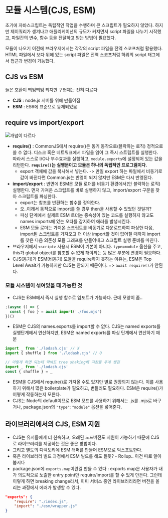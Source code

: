 # 모듈 시스템(CJS, ESM)

초기에 자바스크립트는 독립적인 작업을 수행하며 큰 스크립트가 필요하지 않았다. 하지만 제이쿼리가 생겨나고 애플리케이션의 규모가 커지면서 script 파일을 나누기 시작했고, 파일간의 변수, 함수 등을 전달하고 받는 방법이 필요했다. 

모듈이 나오기 이전에 브라우저에서는 각각의 script 파일을 전역 스코프처럼 활용했다. HTML 파일에서 보다 위에 있는 script 파일은 전역 스코프처럼 하위의 script 태그에서 접근과 변경이 가능했다.

## CJS vs ESM

둘은 호환이 띄엄띄엄 되지만 구현체는 전혀 다르다

- **CJS** : node.js 서버를 위해 만들어짐
- **ESM** : ES6에 표준으로 등재되었음

## require vs import/export

![개념이 다르다](https://oopy.lazyrockets.com/api/v2/notion/image?src=https%3A%2F%2Fs3-us-west-2.amazonaws.com%2Fsecure.notion-static.com%2Fbd7c9a98-f6fe-420a-818c-18ef1f5578b9%2FUntitled.png&blockId=8fe26dec-cb39-4ca6-9195-20477cfac55b)

- **require()** : CommonJS에서 require()은 동기 동작으로(블락하는 로직) 정적으로 쓸 수 없다. 디스크 혹은 네트워크에서 파일을 읽어 그 즉시 스트립트를 실행한다. 따라서 스스로 I/O나 부수효과를 실행하고, `module.exports`에 설정되어 있는 값을 리턴한다. **`require()`는 실행문이고 모듈은 하나의 독립적인 프로그램이다.**
  - export 객체에 값을 복사해서 넣는다. -> 만일 export 하는 파일에서 비동기로 값이 바뀐다면 Common.js는 반영이 되지 않지만 ESM은 다시 반영된다.
- **import/export** : 반면에 ESM은 모듈 로더를 비동기 환경에서(안 블락하는 로직) 실행한다. 먼저 가져온 스크립트를 바로 실행하지 않고, import/export 구문을 찾아 스크립트를 파싱한다.
  - export는 참조를 반환하는 함수를 정의한다.
  - 오..이래서 동적으로 import를 쓸 경우 then을 사용할 수 있었던 것일까?
  - 파싱 단계에서 실제로 ESM 로더는 종속성이 있는 코드를 실행하지 않고도 names imports에 있는 오타를 감지하여 에러를 발생시킨다. 
  - ESM 모듈 로더는 가져온 스크립트를 비동기로 다운로드하여 파싱한 다음, import된 스크립트를 가져오고 더 이상 import할 것이 없어질 때까지 import를 찾은 다음 의존성 모듈 그래프를 만들어내고 스크립트 실행 준비를 마친다.
- 브라우저에서 `<script>` 사용시 ESM이 기본이 아니다. `type=module` 옵션을 주고, this가 global object를 참조할 수 없게 해야되는 등 많은 부분에 변경이 필요하다.
- CJS(동기)가 ESM(비동기) 모듈을 require하지 못하는 이유는, ESM은 Top Level Await가 가능하지만 CJS는 안되기 때문이다. => `await require()`가 안된다. 

### 모듈 시스템이 섞여있을 때 가능한 것

- CJS는 ESM에서 즉시 실행 함수로 임포트가 가능하다. 근데 모양이 좀..

```js
;(async () => {
  const { foo } = await import('./foo.mjs')
})()
```
- ESM은 CJS의 names.exports를 import할 수 없다. CJS는 named exports를 실행단계에서 연산하지만, ESM은 named exports를 파싱 단계에서 연산하기 때문

```js
import _ from './lodash.cjs' // X
import { shuffle } from './lodash.cjs' // O

// 이렇게 하면 되는데 딱봐도 tree shaking에 지장을 주게 생김
import _ from './lodash.cjs'
const { shuffle } = _
```

- ESM을 CJS에서 require()로 가져올 수도 있지만 별로 권장되지 않는다. 이를 사용하기 위해서 많은 boilerplate가 필요하고, 번들러도 필요하다. ESM은 require()가 어떻게 작동하는지 모른다.
- CJS는 Node의 default이므로 ESM 모드를 사용하기 위해서는 .js를 .mjs로 바구거나, package.json의 `"type":"module"` 옵션을 넣어준다. 

## 라이브러리에서의 CJS, ESM 지원

- CJS는 유저들에게 더 친숙하고, 오래된 노드버전도 지원이 가능하기 때문에 CJS로 라이브러리를 제공하는 것은 좋은 방법이다.
- 그리고 별도의 디렉토리에 ESM 래퍼를 만들어 ESM으로 익스포트한다.
- 혹은 라이브러리 빌드 과정에서 ESM 빌드를 해도 될듯? - Rollup.. 이건 따로 알아봅시다
- package.json에 `exports.map`이란걸 만들 수 있다 : exports map은 사용자가 내가 의도적으로 노출한 entry point만 require/import를 할 수 있게 만든다. 그런데 이렇게 하면 breaking change라서, 이미 서비스 중인 라이브러리라면 버전을 올리는 과정에서 에러가 발생할 수 있다.

```json
"exports": {
    "require": "./index.js",
    "import": "./esm/wrapper.js"
}
```
